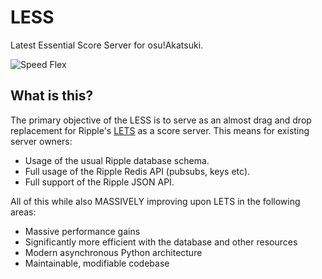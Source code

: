 # LESS
Latest Essential Score Server for osu!Akatsuki.

![Speed Flex](https://i.tsunyoku.xyz/raw_uploads/b4fdb5a5-8a58-45d4-9fd0-19e6531ac5c5)


## What is this?

The primary objective of the LESS is to serve as an almost drag and drop replacement for Ripple's [LETS](https://github.com/osuripple/lets) as a score server. This means for existing server owners:
- Usage of the usual Ripple database schema.
- Full usage of the Ripple Redis API (pubsubs, keys etc).
- Full support of the Ripple JSON API.

All of this while also MASSIVELY improving upon LETS in the following areas:
- Massive performance gains
- Significantly more efficient with the database and other resources
- Modern asynchronous Python architecture
- Maintainable, modifiable codebase
